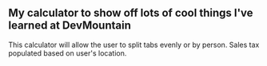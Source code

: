## My calculator to show off lots of cool things I've learned at DevMountain

This calculator will allow the user to split tabs evenly or by person. Sales tax populated based on user's location.
